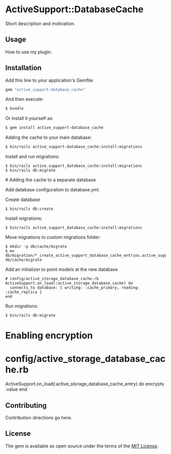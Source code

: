 # ActiveSupport::DatabaseCache
Short description and motivation.

## Usage
How to use my plugin.

## Installation
Add this line to your application's Gemfile:

```ruby
gem "active_support-database_cache"
```

And then execute:
```bash
$ bundle
```

Or install it yourself as:
```bash
$ gem install active_support-database_cache
```

Adding the cache to your main database:

```bash
$ bin/rails active_support-database_cache:install:migrations
```

Install and run migrations:
```
$ bin/rails active_support_database_cache:install:migrations
$ bin/rails db:migrate
```

# Adding the cache to a separate database

Add database configuration to database.yml.

Create database
```
$ bin/rails db:create
```

Install migrations:
```
$ bin/rails active_support_database_cache:install:migrations
```

Move migrations to custom migrations folder:
```
$ mkdir -p db/cache/migrate
$ mv db/migration/*_create_active_support_database_cache_entries.active_support_database_cache.rb db/cache/migrate
```

Add an initializer to point models at the new database
```
# config/active_storage_database_cache.rb
ActiveSupport.on_load(:active_storage_database_cache) do
  connects_to database: { writing: :cache_primary, reading: :cache_replica }
end
```

Run migrations:
```
$ bin/rails db:migrate
```

# Enabling encryption

# config/active_storage_database_cache.rb
ActiveSupport.on_load(:active_storage_database_cache_entry) do
  encrypts :value
end

## Contributing
Contribution directions go here.

## License
The gem is available as open source under the terms of the [MIT License](https://opensource.org/licenses/MIT).
